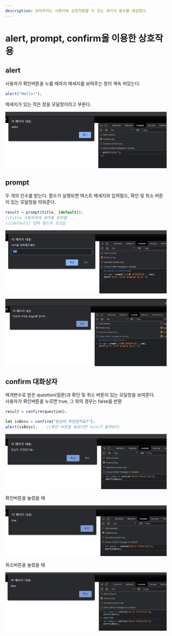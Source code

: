 ```yaml
---
description: 브라우저는 사용자와 상호작용할 수 있는 세가지 함수를 제공한다.
---
```


# alert, prompt, confirm을 이용한 상호작용

## alert

사용자가 확인버튼을 누를 때까지 메세지를 보여주는 창이 계속 떠있는다.

```javascript
alert("Hello!");
```

메세지가 있는 작은 창을 모달창이라고 부른다.

![](../.gitbook/assets/image%20%2842%29.png)

## prompt

두 개의 인수를 받는다. 함수가 실행되면 텍스트 메세지와 입력필드, 확인 및 취소 버튼이 있는 모달창을 띄워준다.

```javascript
result = prompt(title, [default]);
//title 사용자에게 보여줄 문자열
//[default] 입력 필드의 초깃값
```

![](../.gitbook/assets/image%20%2846%29.png)

![](../.gitbook/assets/image%20%2844%29.png)

## confirm 대화상자

매개변수로 받은 question\(질문\)과 확인 및 취소 버튼이 있는 모달창을 보여준다.  
사용자가 확인버튼을 누르면 true, 그 외의 경우는 false를 반환

```javascript
result = confirm(question);
```

```javascript
let isBoss = confirm("당신이 주인인가요?");
alert(isBoss);    //확인 버튼을 눌렀다면 ture가 출력된다.
```

![](../.gitbook/assets/image%20%2847%29.png)

확인버튼을 눌렀을 때

![](../.gitbook/assets/image%20%2845%29.png)

취소버튼을 눌렀을 때

![](../.gitbook/assets/image%20%2843%29.png)

